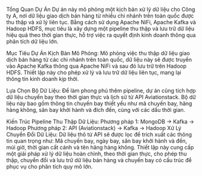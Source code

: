 Tổng Quan Dự Án
  Dự án này mô phỏng một kịch bản xử lý dữ liệu cho Công ty A, nơi dữ liệu giao dịch bán hàng từ nhiều chi nhánh trên toàn quốc được thu thập và xử lý liên tục. Bằng cách sử dụng Apache NiFi, Apache Kafka và Hadoop HDFS, mục tiêu là xây dựng một pipeline thu thập và lưu trữ dữ liệu hiệu quả theo thời gian thực, hỗ trợ việc ra quyết định kinh doanh thông qua phân tích dữ liệu lớn.

Mục Tiêu Dự Án
  Kịch Bản Mô Phỏng: Mô phỏng việc thu thập dữ liệu giao dịch bán hàng từ các chi nhánh trên toàn quốc, dữ liệu này sẽ được truyền vào Apache Kafka thông qua Apache NiFi và sau đó lưu trữ trên Hadoop HDFS. Thiết lập này cho phép xử lý và lưu trữ dữ liệu liên tục, mang lại thông tin kinh doanh kịp thời.

  Lựa Chọn Bộ Dữ Liệu: Để làm phong phú thêm pipeline, dự án cũng tích hợp dữ liệu chuyến bay theo thời gian thực và lịch sử từ API Aviationstack. Bộ dữ liệu này bao gồm thông tin chuyến bay thiết yếu như mã chuyến bay, hãng hàng không, sân bay khởi hành và đích đến, cùng với các dấu thời gian.

Kiến Trúc Pipeline
Thu Thập Dữ Liệu:
  Phương pháp 1: MongoDB → Kafka → Hadoop
  Phương pháp 2: API (Aviationstack) → Kafka → Hadoop
Xử Lý Chuyển Đổi Dữ Liệu: Dữ liệu thô từ API sẽ được lọc để trích xuất các thông tin quan trọng như:
  Mã chuyến bay, ngày bay, sân bay khởi hành và đến, múi giờ, thời gian cất cánh và tên hãng hàng không.
  Thiết lập này cung cấp một giải pháp xử lý dữ liệu hoàn chỉnh, theo thời gian thực, cho phép thu thập, chuyển đổi và lưu trữ dữ liệu bán hàng và chuyến bay có cấu trúc để phục vụ cho phân tích quy mô lớn.
